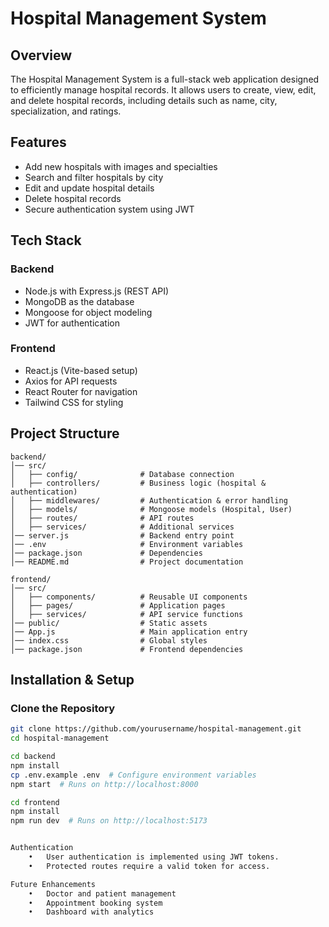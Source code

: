 # Hospital Management System

## Overview
The Hospital Management System is a full-stack web application designed to efficiently manage hospital records. It allows users to create, view, edit, and delete hospital records, including details such as name, city, specialization, and ratings.

## Features
- Add new hospitals with images and specialties  
- Search and filter hospitals by city  
- Edit and update hospital details  
- Delete hospital records  
- Secure authentication system using JWT  

## Tech Stack

### Backend
- Node.js with Express.js (REST API)  
- MongoDB as the database  
- Mongoose for object modeling  
- JWT for authentication  

### Frontend
- React.js (Vite-based setup)  
- Axios for API requests  
- React Router for navigation  
- Tailwind CSS for styling  

## Project Structure
```
backend/
│── src/
│   ├── config/              # Database connection
│   ├── controllers/         # Business logic (hospital & authentication)
│   ├── middlewares/         # Authentication & error handling
│   ├── models/              # Mongoose models (Hospital, User)
│   ├── routes/              # API routes
│   ├── services/            # Additional services
│── server.js                # Backend entry point
│── .env                     # Environment variables
│── package.json             # Dependencies
│── README.md                # Project documentation

frontend/
│── src/
│   ├── components/          # Reusable UI components
│   ├── pages/               # Application pages
│   ├── services/            # API service functions
│── public/                  # Static assets
│── App.js                   # Main application entry
│── index.css                # Global styles
│── package.json             # Frontend dependencies

```

## Installation & Setup

### Clone the Repository
```sh
git clone https://github.com/yourusername/hospital-management.git
cd hospital-management

cd backend
npm install
cp .env.example .env  # Configure environment variables
npm start  # Runs on http://localhost:8000

cd frontend
npm install
npm run dev  # Runs on http://localhost:5173


Authentication
	•	User authentication is implemented using JWT tokens.
	•	Protected routes require a valid token for access.

Future Enhancements
	•	Doctor and patient management
	•	Appointment booking system
	•	Dashboard with analytics


